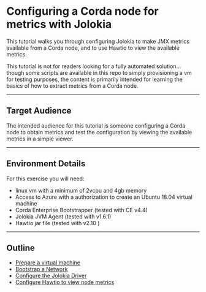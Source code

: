 # Configuring a Corda node for metrics with Jolokia  
This tutorial walks you through configuring Jolokia to make JMX metrics available from a Corda node, and to use Hawtio to view the available metrics.


This tutorial is not for readers looking for a fully automated solution... though some scripts are available in this repo to simply provisioning a vm for testing purposes, the content is primarily intended for learning the basics of how to extract metrics from a Corda node. 

---

## Target Audience
The intended audience for this tutorial is someone configuring a Corda node to obtain metrics and test the configuration by viewing the available metrics in a simple viewer. 


---
## Environment Details
For this exercise you will need:
- linux vm with a minimum of 2vcpu and 4gb memory
- Access to Azure with a authorization to create an Ubuntu 18.04 virtual machine 
- Corda Enterprise Bootstrapper (tested with CE v4.4)
- Jolokia JVM Agent (tested with v1.6.1)
- Hawtio jar file (tested with v2.10 )

---
## Outline

- [Prepare a virtual machine](./01-provision-vm.md)
- [Bootstrap a Network](./02-bootstrap-a-network.md)
- [Configure the Jolokia Driver](./03-configure-jolokia.md)
- [Configure Hawtio to view node metrics](./04-configure-hawtio.md)






